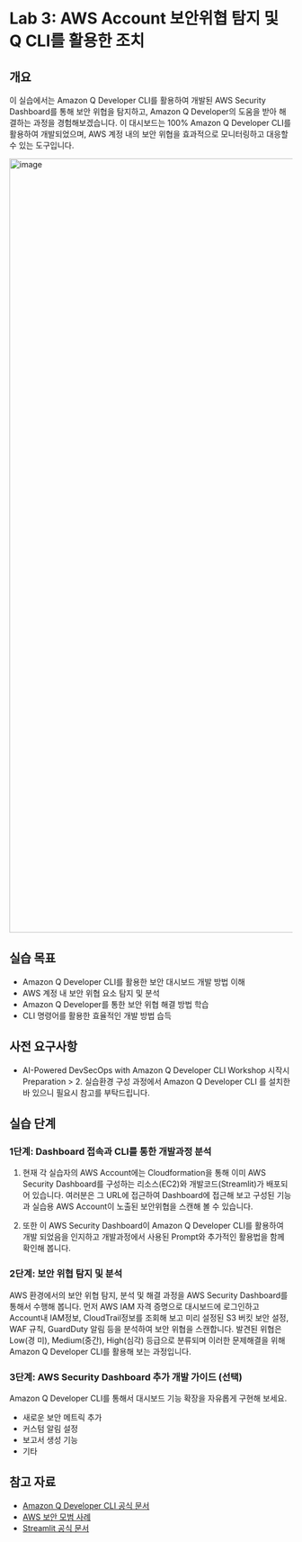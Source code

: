 # Lab 3: AWS Account 보안위협 탐지 및 Q CLI를 활용한 조치

## 개요
이 실습에서는 Amazon Q Developer CLI를 활용하여 개발된 AWS Security Dashboard를 통해 보안 위협을 탐지하고, Amazon Q Developer의 도움을 받아 해결하는 과정을 경험해보겠습니다. 이 대시보드는 100% Amazon Q Developer CLI를 활용하여 개발되었으며, AWS 계정 내의 보안 위협을 효과적으로 모니터링하고 대응할 수 있는 도구입니다.

<img width="1376" alt="image" src="https://github.com/user-attachments/assets/0c0f9520-c226-4a3a-9d31-2b17a88ede13" />

## 실습 목표
- Amazon Q Developer CLI를 활용한 보안 대시보드 개발 방법 이해
- AWS 계정 내 보안 위협 요소 탐지 및 분석
- Amazon Q Developer를 통한 보안 위협 해결 방법 학습
- CLI 명령어를 활용한 효율적인 개발 방법 습득

## 사전 요구사항
- AI-Powered DevSecOps with Amazon Q Developer CLI Workshop 시작시 Preparation > 2. 실습환경 구성 과정에서 Amazon Q Developer CLI 를 설치한바 있으니 필요시 참고를 부탁드립니다.

## 실습 단계

### 1단계: Dashboard 접속과 CLI를 통한 개발과정 분석
1. 현재 각 실습자의 AWS Account에는 Cloudformation을 통해 이미 AWS Security Dashboard를 구성하는 리소스(EC2)와 개발코드(Streamlit)가 배포되어 있습니다. 여러분은 그 URL에 접근하여 Dashboard에 접근해 보고 구성된 기능과 실습용 AWS Account이 노출된 보안위협을 스캔해 볼 수 있습니다. 

2. 또한 이 AWS Security Dashboard이 Amazon Q Developer CLI를 활용하여 개발 되었음을 인지하고 개발과정에서 사용된 Prompt와 추가적인 활용법을 함께 확인해 봅니다.

### 2단계: 보안 위협 탐지 및 분석
AWS 환경에서의 보안 위협 탐지, 분석 및 해결 과정을 AWS Security Dashboard를 통해서 수행해 봅니다.
먼저 AWS IAM 자격 증명으로 대시보드에 로그인하고 Account내 IAM정보, CloudTrail정보를 조회해 보고 미리 설정된 S3 버킷 보안 설정, WAF 규칙, GuardDuty 알림 등을 분석하여 보안 위협을 스캔합니다. 발견된 위협은 Low(경
미), Medium(중간), High(심각) 등급으로 분류되며 이러한 문제해결을 위해 Amazon Q Developer CLI를 활용해 보는 과정입니다.

### 3단계: AWS Security Dashboard 추가 개발 가이드 (선택)
Amazon Q Developer CLI를 통해서 대시보드 기능 확장을 자유롭게 구현해 보세요.
   - 새로운 보안 메트릭 추가
   - 커스텀 알림 설정
   - 보고서 생성 기능
   - 기타

## 참고 자료
- [Amazon Q Developer CLI 공식 문서](https://aws.amazon.com/q/developer/?sc_icampaign=aware_q_dev&sc_ichannel=ha&sc_icontent=awssm-2842900-aware&sc_iplace=signin&trk=829bcc2c-e1f5-4e11-87d0-d2eb29f99620~ha_awssm-2842900-aware)
- [AWS 보안 모범 사례](https://aws.amazon.com/security)
- [Streamlit 공식 문서](https://docs.streamlit.io)
